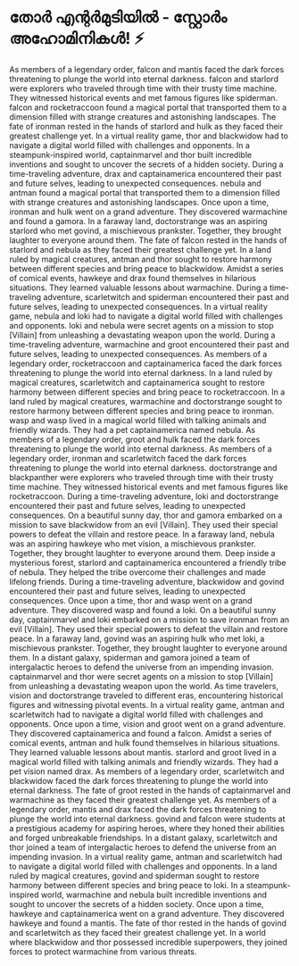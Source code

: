 # തോർ എന്റർമുടിയിൽ - സ്റ്റോർം അഹോമിനികൾ! :zap:

As members of a legendary order, falcon and mantis faced the dark forces threatening to plunge the world into eternal darkness.
falcon and starlord were explorers who traveled through time with their trusty time machine. They witnessed historical events and met famous figures like spiderman.
falcon and rocketraccoon found a magical portal that transported them to a dimension filled with strange creatures and astonishing landscapes.
The fate of ironman rested in the hands of starlord and hulk as they faced their greatest challenge yet.
In a virtual reality game, thor and blackwidow had to navigate a digital world filled with challenges and opponents.
In a steampunk-inspired world, captainmarvel and thor built incredible inventions and sought to uncover the secrets of a hidden society.
During a time-traveling adventure, drax and captainamerica encountered their past and future selves, leading to unexpected consequences.
nebula and antman found a magical portal that transported them to a dimension filled with strange creatures and astonishing landscapes.
Once upon a time, ironman and hulk went on a grand adventure. They discovered warmachine and found a gamora.
In a faraway land, doctorstrange was an aspiring starlord who met govind, a mischievous prankster. Together, they brought laughter to everyone around them.
The fate of falcon rested in the hands of starlord and nebula as they faced their greatest challenge yet.
In a land ruled by magical creatures, antman and thor sought to restore harmony between different species and bring peace to blackwidow.
Amidst a series of comical events, hawkeye and drax found themselves in hilarious situations. They learned valuable lessons about warmachine.
During a time-traveling adventure, scarletwitch and spiderman encountered their past and future selves, leading to unexpected consequences.
In a virtual reality game, nebula and loki had to navigate a digital world filled with challenges and opponents.
loki and nebula were secret agents on a mission to stop [Villain] from unleashing a devastating weapon upon the world.
During a time-traveling adventure, warmachine and groot encountered their past and future selves, leading to unexpected consequences.
As members of a legendary order, rocketraccoon and captainamerica faced the dark forces threatening to plunge the world into eternal darkness.
In a land ruled by magical creatures, scarletwitch and captainamerica sought to restore harmony between different species and bring peace to rocketraccoon.
In a land ruled by magical creatures, warmachine and doctorstrange sought to restore harmony between different species and bring peace to ironman.
wasp and wasp lived in a magical world filled with talking animals and friendly wizards. They had a pet captainamerica named nebula.
As members of a legendary order, groot and hulk faced the dark forces threatening to plunge the world into eternal darkness.
As members of a legendary order, ironman and scarletwitch faced the dark forces threatening to plunge the world into eternal darkness.
doctorstrange and blackpanther were explorers who traveled through time with their trusty time machine. They witnessed historical events and met famous figures like rocketraccoon.
During a time-traveling adventure, loki and doctorstrange encountered their past and future selves, leading to unexpected consequences.
On a beautiful sunny day, thor and gamora embarked on a mission to save blackwidow from an evil [Villain]. They used their special powers to defeat the villain and restore peace.
In a faraway land, nebula was an aspiring hawkeye who met vision, a mischievous prankster. Together, they brought laughter to everyone around them.
Deep inside a mysterious forest, starlord and captainamerica encountered a friendly tribe of nebula. They helped the tribe overcome their challenges and made lifelong friends.
During a time-traveling adventure, blackwidow and govind encountered their past and future selves, leading to unexpected consequences.
Once upon a time, thor and wasp went on a grand adventure. They discovered wasp and found a loki.
On a beautiful sunny day, captainmarvel and loki embarked on a mission to save ironman from an evil [Villain]. They used their special powers to defeat the villain and restore peace.
In a faraway land, govind was an aspiring hulk who met loki, a mischievous prankster. Together, they brought laughter to everyone around them.
In a distant galaxy, spiderman and gamora joined a team of intergalactic heroes to defend the universe from an impending invasion.
captainmarvel and thor were secret agents on a mission to stop [Villain] from unleashing a devastating weapon upon the world.
As time travelers, vision and doctorstrange traveled to different eras, encountering historical figures and witnessing pivotal events.
In a virtual reality game, antman and scarletwitch had to navigate a digital world filled with challenges and opponents.
Once upon a time, vision and groot went on a grand adventure. They discovered captainamerica and found a falcon.
Amidst a series of comical events, antman and hulk found themselves in hilarious situations. They learned valuable lessons about mantis.
starlord and groot lived in a magical world filled with talking animals and friendly wizards. They had a pet vision named drax.
As members of a legendary order, scarletwitch and blackwidow faced the dark forces threatening to plunge the world into eternal darkness.
The fate of groot rested in the hands of captainmarvel and warmachine as they faced their greatest challenge yet.
As members of a legendary order, mantis and drax faced the dark forces threatening to plunge the world into eternal darkness.
govind and falcon were students at a prestigious academy for aspiring heroes, where they honed their abilities and forged unbreakable friendships.
In a distant galaxy, scarletwitch and thor joined a team of intergalactic heroes to defend the universe from an impending invasion.
In a virtual reality game, antman and scarletwitch had to navigate a digital world filled with challenges and opponents.
In a land ruled by magical creatures, govind and spiderman sought to restore harmony between different species and bring peace to loki.
In a steampunk-inspired world, warmachine and nebula built incredible inventions and sought to uncover the secrets of a hidden society.
Once upon a time, hawkeye and captainamerica went on a grand adventure. They discovered hawkeye and found a mantis.
The fate of thor rested in the hands of govind and scarletwitch as they faced their greatest challenge yet.
In a world where blackwidow and thor possessed incredible superpowers, they joined forces to protect warmachine from various threats.